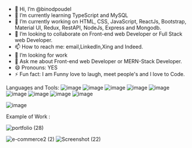 - 👋 Hi, I’m @binodpoudel
- 🌱 I’m currently learning TypeScript and MySQL
- 🔭 I’m currently working on HTML, CSS, JavaScript, ReactJs, Bootstrap, Material UI, Redux, RestAPI, NodeJs, Express and Mongodb.
- 💞️ I’m looking to collaborate on Front-end web Developer or Full Stack web Developer.
- 📫 How to reach me: email,LinkedIn,Xing and Indeed.
- 🤔 I’m looking for work
- 💬 Ask me about Front-end web Developer or MERN-Stack Developer.
- 😄 Pronouns: YES
- ⚡ Fun fact: I am Funny love to laugh, meet people's and I love to Code.


Languages and Tools:
![image](https://user-images.githubusercontent.com/52706075/199477072-821c4c14-78b2-472f-9731-35d8a4b1db16.png)
![image](https://user-images.githubusercontent.com/52706075/199477100-f5a0825c-8549-4616-9492-ea890e775808.png)
![image](https://user-images.githubusercontent.com/52706075/199477176-9ea2ea12-2d54-4d14-af7a-61b1066d9d17.png)
![image](https://user-images.githubusercontent.com/52706075/199477252-a4814a14-49e7-4d25-8269-cf68ecb7b204.png)
![image](https://user-images.githubusercontent.com/52706075/199477398-916ea8cc-f4fd-4999-88d1-95a16ed59aca.png)
![image](https://user-images.githubusercontent.com/52706075/199477554-0ba181eb-9f24-42bb-bc4f-e609eab25d6d.png)
![image](https://user-images.githubusercontent.com/52706075/199477762-f66df46f-7fed-433a-b836-4d3dbb836797.png)
![image](https://user-images.githubusercontent.com/52706075/199477822-5ddfb8d0-fae7-4747-85bb-e68e4d2a4d8d.png)
![image](https://user-images.githubusercontent.com/52706075/199477865-6768d68c-d9b8-4b5b-b2ff-f853c97fdd12.png)


![image](https://user-images.githubusercontent.com/52706075/199479221-eb49c50b-de69-404f-87be-19a21c9831b9.png)


Example of Work :

![portfolio (28)](https://user-images.githubusercontent.com/52706075/199478446-9db1c7d9-a4e4-44fe-a6a5-41e0c2a11336.png)

![e-commerce2 (2)](https://user-images.githubusercontent.com/52706075/199478261-1bda1cad-9961-4c8e-8e2b-20cf2f810728.png)
![Screenshot (22)](https://user-images.githubusercontent.com/52706075/199478392-91c0f5a2-259a-4b73-9b76-a402cf4283b3.png)






